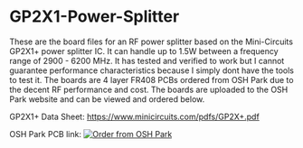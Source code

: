 # GP2X1-Power-Splitter

These are the board files for an RF power splitter based on the Mini-Circuits GP2X1+ power splitter IC. It can handle up to 1.5W between a frequency range of 2900 - 6200 MHz. It has tested and verified to work but I cannot guarantee performance characteristics because I simply dont have the tools to test it. The boards are 4 layer FR408 PCBs ordered from OSH Park due to the decent RF performance and cost. The boards are uploaded to the OSH Park website and can be viewed and ordered below.

GP2X1+ Data Sheet: https://www.minicircuits.com/pdfs/GP2X+.pdf

OSH Park PCB link:
<a href="https://oshpark.com/shared_projects/WrkGxE40"><img src="https://oshpark.com/assets/badge-5b7ec47045b78aef6eb9d83b3bac6b1920de805e9a0c227658eac6e19a045b9c.png" alt="Order from OSH Park"></img></a>
